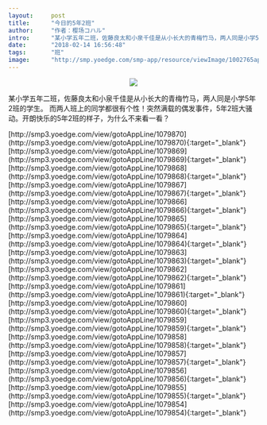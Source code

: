 ```yaml
---
layout:     post
title:      "今日的5年2班"
author:     "作者：樱场コハル"
intro:      "某小学五年二班，佐藤良太和小泉千佳是从小长大的青梅竹马，两人同是小学5年2班的学生。 而两人班上的同学都很有个性！突然满载的偶发事件，5年2班大骚动。开朗快乐的5年2班的样子，为什么不来看一看？"
date:       "2018-02-14 16:56:48"
tags:       "班"
image:      "http://smp.yoedge.com/smp-app/resource/viewImage/1002765appline.png"
---
```

<div style="text-align: center">
<p><img src="http://smp.yoedge.com/smp-app/resource/viewImage/1002765appline.png"/></p>
</div>
<p class="post-meta">
<span>某小学五年二班，佐藤良太和小泉千佳是从小长大的青梅竹马，两人同是小学5年2班的学生。 而两人班上的同学都很有个性！突然满载的偶发事件，5年2班大骚动。开朗快乐的5年2班的样子，为什么不来看一看？</span>
</p>
[http://smp3.yoedge.com/view/gotoAppLine/1079870](http://smp3.yoedge.com/view/gotoAppLine/1079870){:target="_blank"}
[http://smp3.yoedge.com/view/gotoAppLine/1079869](http://smp3.yoedge.com/view/gotoAppLine/1079869){:target="_blank"}
[http://smp3.yoedge.com/view/gotoAppLine/1079868](http://smp3.yoedge.com/view/gotoAppLine/1079868){:target="_blank"}
[http://smp3.yoedge.com/view/gotoAppLine/1079867](http://smp3.yoedge.com/view/gotoAppLine/1079867){:target="_blank"}
[http://smp3.yoedge.com/view/gotoAppLine/1079866](http://smp3.yoedge.com/view/gotoAppLine/1079866){:target="_blank"}
[http://smp3.yoedge.com/view/gotoAppLine/1079865](http://smp3.yoedge.com/view/gotoAppLine/1079865){:target="_blank"}
[http://smp3.yoedge.com/view/gotoAppLine/1079864](http://smp3.yoedge.com/view/gotoAppLine/1079864){:target="_blank"}
[http://smp3.yoedge.com/view/gotoAppLine/1079863](http://smp3.yoedge.com/view/gotoAppLine/1079863){:target="_blank"}
[http://smp3.yoedge.com/view/gotoAppLine/1079862](http://smp3.yoedge.com/view/gotoAppLine/1079862){:target="_blank"}
[http://smp3.yoedge.com/view/gotoAppLine/1079861](http://smp3.yoedge.com/view/gotoAppLine/1079861){:target="_blank"}
[http://smp3.yoedge.com/view/gotoAppLine/1079860](http://smp3.yoedge.com/view/gotoAppLine/1079860){:target="_blank"}
[http://smp3.yoedge.com/view/gotoAppLine/1079859](http://smp3.yoedge.com/view/gotoAppLine/1079859){:target="_blank"}
[http://smp3.yoedge.com/view/gotoAppLine/1079858](http://smp3.yoedge.com/view/gotoAppLine/1079858){:target="_blank"}
[http://smp3.yoedge.com/view/gotoAppLine/1079857](http://smp3.yoedge.com/view/gotoAppLine/1079857){:target="_blank"}
[http://smp3.yoedge.com/view/gotoAppLine/1079856](http://smp3.yoedge.com/view/gotoAppLine/1079856){:target="_blank"}
[http://smp3.yoedge.com/view/gotoAppLine/1079855](http://smp3.yoedge.com/view/gotoAppLine/1079855){:target="_blank"}
[http://smp3.yoedge.com/view/gotoAppLine/1079854](http://smp3.yoedge.com/view/gotoAppLine/1079854){:target="_blank"}


